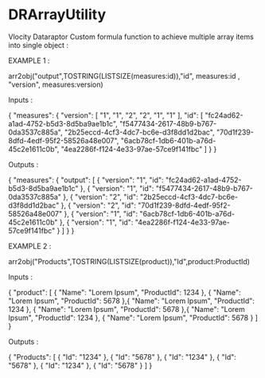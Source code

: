 # DRArrayUtility
Vlocity Dataraptor Custom formula function to achieve multiple array items into single object : 

EXAMPLE 1 : 

arr2obj("output",TOSTRING(LISTSIZE(measures:id)),"id", measures:id , "version", measures:version)
 

Inputs : 

{
  "measures": {
    "version": [
      "1",
      "1",
      "2",
      "2",
      "1",
      "1"
    ],
    "id": [
      "fc24ad62-a1ad-4752-b5d3-8d5ba9ae1b1c",
      "f5477434-2617-48b9-b767-0da3537c885a",
      "2b25eccd-4cf3-4dc7-bc6e-d3f8dd1d2bac",
      "70d1f239-8dfd-4edf-95f2-58526a48e007",
      "6acb78cf-1db6-401b-a76d-45c2e1611c0b",
      "4ea2286f-f124-4e33-97ae-57ce9f141fbc"
    ]
  }
}


Outputs : 

{
  "measures": {
    "output": [
      {
        "version": "1",
        "id": "fc24ad62-a1ad-4752-b5d3-8d5ba9ae1b1c"
      },
      {
        "version": "1",
        "id": "f5477434-2617-48b9-b767-0da3537c885a"
      },
      {
        "version": "2",
        "id": "2b25eccd-4cf3-4dc7-bc6e-d3f8dd1d2bac"
      },
      {
        "version": "2",
        "id": "70d1f239-8dfd-4edf-95f2-58526a48e007"
      },
      {
        "version": "1",
        "id": "6acb78cf-1db6-401b-a76d-45c2e1611c0b"
      },
      {
        "version": "1",
        "id": "4ea2286f-f124-4e33-97ae-57ce9f141fbc"
      }
    ]
  }
}
 

 

EXAMPLE 2 : 

arr2obj("Products",TOSTRING(LISTSIZE(product)),"Id",product:ProductId)
 

Inputs :

{
  "product": [
    {
      "Name": "Lorem Ipsum",
      "ProductId": 1234
    },
    {
      "Name": "Lorem Ipsum",
      "ProductId": 5678
    },{
      "Name": "Lorem Ipsum",
      "ProductId": 1234
    },
    {
      "Name": "Lorem Ipsum",
      "ProductId": 5678
    },{
      "Name": "Lorem Ipsum",
      "ProductId": 1234
    },
    {
      "Name": "Lorem Ipsum",
      "ProductId": 5678
    }
  ]
}


Outputs : 

{
  "Products": [
    {
      "Id": "1234"
    },
    {
      "Id": "5678"
    },
    {
      "Id": "1234"
    },
    {
      "Id": "5678"
    },
    {
      "Id": "1234"
    },
    {
      "Id": "5678"
    }
  ]
}
 

  

